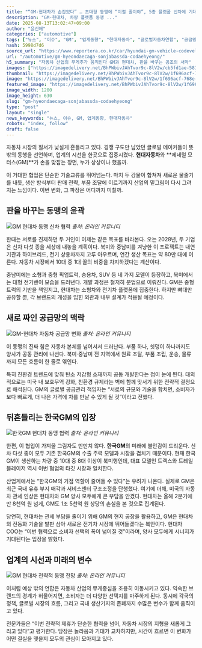 ```yaml
---
title: "“GM-현대차가 손잡았다” … 초대형 동맹에 “이럴 줄이야”, 5종 플랫폼 신차에 기대감↑"
description: "GM-현대차, 차량 플랫폼 동맹 ..."
date: 2025-08-13T13:02:47+09:00
author: "윤신애"
categories: ["automotive"]
tags: ["뉴스", "이슈", "GM", "업계동향", "현대자동차", "글로벌자동차연합", "공급망혁신전략"]
hash: 5998d7d6
source_url: "https://www.reportera.co.kr/car/hyundai-gm-vehicle-codevelopment/"
url: "/automotive/gm-hyeondaecaga-sonjabassda-codaehyeong/"
h5_summary: "자동차 산업의 무게추가 움직인다 GM과 현대차, 판을 바꾸는 공조의 서막"
images: ["https://imagedelivery.net/BhPWbivJAhTvor9c-8lV2w/cb5fd1ae-581b-4b29-94c7-137f7572b100/public", "https://imagedelivery.net/BhPWbivJAhTvor9c-8lV2w/1f696acf-768e-43fe-1480-bed10fcb1f00/public", "https://imagedelivery.net/BhPWbivJAhTvor9c-8lV2w/d60d4ac8-eda1-4987-0338-d6c175e19500/public", "https://imagedelivery.net/BhPWbivJAhTvor9c-8lV2w/2216b532-6fc9-44ca-ce93-45d0295bf600/public", "https://imagedelivery.net/BhPWbivJAhTvor9c-8lV2w/7f5ea6cd-3cdf-4e36-a4d1-a417cefcd300/public"]
thumbnail: "https://imagedelivery.net/BhPWbivJAhTvor9c-8lV2w/1f696acf-768e-43fe-1480-bed10fcb1f00/public"
image: "https://imagedelivery.net/BhPWbivJAhTvor9c-8lV2w/1f696acf-768e-43fe-1480-bed10fcb1f00/public"
featured_image: "https://imagedelivery.net/BhPWbivJAhTvor9c-8lV2w/1f696acf-768e-43fe-1480-bed10fcb1f00/public"
image_width: 1200
image_height: 630
slug: "gm-hyeondaecaga-sonjabassda-codaehyeong"
type: "post"
layout: "single"
news_keywords: "뉴스, 이슈, GM, 업계동향, 현대자동차"
robots: "index, follow"
draft: false
---
```


자동차 시장의 질서가 낯설게 흔들리고 있다. 경쟁 구도만 남았던 글로벌 메이커들이 뜻밖의 동행을 선언하며, 업계의 시선을 한곳으로 집중시켰다. **현대자동차**와 **제네럴 모터스(GM)**가 손을 맞잡는 장면, 누가 상상이나 했을까.

이 거대한 협업은 단순한 기술교류를 뛰어넘는다. 마치 두 강물이 합쳐져 새로운 물줄기를 내듯, 생산 방식부터 판매 전략, 부품 조달에 이르기까지 산업의 밑그림이 다시 그려지는 느낌이다. 이번 변화, 그 파장은 어디까지 미칠까.

## 판을 바꾸는 동맹의 윤곽

![GM 현대차 동맹 신차 협력](https://imagedelivery.net/BhPWbivJAhTvor9c-8lV2w/2216b532-6fc9-44ca-ce93-45d0295bf600/public)
*출처: 온라인 커뮤니티*


한때는 서로를 견제하던 두 거인이 이제는 같은 목표를 바라본다. 오는 2028년, 두 기업은 신차 다섯 종을 세상에 내놓을 계획이다. 북미와 중남미를 겨냥한 이 프로젝트는 내연기관과 하이브리드, 전기 상용차까지 고루 아우르며, 연간 생산 목표는 약 80만 대에 이른다. 자동차 시장에서 10대 중 1대 꼴의 비중을 차지하겠다는 계산이다.

중남미에는 소형과 중형 픽업트럭, 승용차, SUV 등 네 가지 모델이 등장하고, 북미에서는 대형 전기밴이 모습을 드러낸다. 개발 과정은 철저히 분업으로 이뤄진다. GM은 중형 트럭의 기반을 책임지고, 현대차는 소형차와 전기차 플랫폼에 집중한다. 하지만 뼈대만 공유할 뿐, 각 브랜드의 개성을 입힌 외관과 내부 설계가 적용될 예정이다.

## 새로 짜인 공급망의 맥락

![GM-현대차 자동차 공급망 변화](https://imagedelivery.net/BhPWbivJAhTvor9c-8lV2w/d60d4ac8-eda1-4987-0338-d6c175e19500/public)
*출처: 온라인 커뮤니티*


이 동맹의 진짜 힘은 자동차 본체를 넘어서서 드러난다. 부품 하나, 쇳덩이 하나까지도 양사가 공동 관리에 나선다. 북미·중남미 전 지역에서 원료 조달, 부품 조립, 운송, 물류까지 모든 흐름이 한 줄로 엮인다.

특히 친환경 트렌드에 맞춰 탄소 저감형 소재까지 공동 개발한다는 점이 눈에 띈다. 대외적으로는 미국 내 보호무역 강화, 친환경 규제라는 벽에 함께 맞서기 위한 전략적 결정으로 해석된다. GM의 글로벌 공급관리 책임자는 “서로의 규모와 기술을 합치면, 소비자가 보다 빠르게, 더 나은 가격에 차를 만날 수 있게 될 것”이라고 전했다.

## 뒤흔들리는 한국GM의 입장

![한국GM 현대차 동맹 협력](https://imagedelivery.net/BhPWbivJAhTvor9c-8lV2w/7f5ea6cd-3cdf-4e36-a4d1-a417cefcd300/public)
*출처: 온라인 커뮤니티*


한편, 이 협업이 가져올 그림자도 만만치 않다. **한국GM**의 미래에 불안감이 드리운다. 신차 다섯 종이 모두 기존 한국GM의 수출 주력 모델과 시장을 겹치기 때문이다. 현재 한국GM이 생산하는 차량 중 10대 중 8대 이상이 북미행인데, 대표 모델인 트랙스와 트레일블레이저 역시 이번 협업의 타깃 시장과 일치한다.

산업계에서는 “한국GM의 거점 역할이 줄어들 수 있다”는 우려가 나온다. 실제로 GM은 최근 국내 유휴 부지 매각과 서비스센터 구조조정을 단행했다. 여기에 더해, 미국의 자동차 관세 인상은 현대차와 GM 양사 모두에게 큰 부담을 안겼다. 현대차는 올해 2분기에만 8천억 원 넘게, GM도 1조 5천억 원 상당의 손실을 본 것으로 집계된다.

당연히, 현대차는 관세 부담을 줄이기 위해 GM의 현지 공장을 활용하고, GM은 현대차의 전동화 기술을 발판 삼아 새로운 전기차 시장에 뛰어들겠다는 복안이다. 현대차 COO는 “이번 협력으로 소비자 선택의 폭이 넓어질 것”이라며, 양사 모두에게 시너지가 기대된다는 입장을 밝혔다.

## 업계의 시선과 미래의 변수

![GM 현대차 전략적 동맹 전망](https://imagedelivery.net/BhPWbivJAhTvor9c-8lV2w/cb5fd1ae-581b-4b29-94c7-137f7572b100/public)
*출처: 온라인 커뮤니티*


이처럼 예상 밖의 연합은 자동차 산업의 무게중심을 조용히 이동시키고 있다. 익숙한 브랜드의 경계가 허물어지면, 소비자는 더 다양한 선택지를 마주하게 된다. 동시에 각국의 정책, 글로벌 시장의 흐름, 그리고 국내 생산기지의 존폐까지 수많은 변수가 함께 움직이고 있다.

전문가들은 “이번 전략적 제휴가 단순한 협력을 넘어, 자동차 시장의 지형을 새롭게 그리고 있다”고 평가한다. 당장은 놀라움과 기대가 교차하지만, 시간이 흐르면 이 변화가 어떤 결실을 맺을지 모두의 관심이 모아지고 있다.
